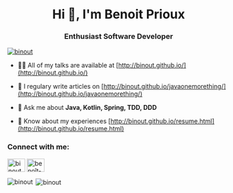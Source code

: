 <h1 align="center">Hi 👋, I'm Benoit Prioux</h1>
<h3 align="center">Enthusiast Software Developer</h3>

<p align="left"> <a href="https://twitter.com/binout" target="blank"><img src="https://img.shields.io/twitter/follow/binout?logo=twitter&style=for-the-badge" alt="binout" /></a> </p>

- 👨‍💻 All of my talks are available at [http://binout.github.io/](http://binout.github.io/)

- 📝 I regulary write articles on [http://binout.github.io/javaonemorething/](http://binout.github.io/javaonemorething/)

- 💬 Ask me about **Java, Kotlin, Spring, TDD, DDD**

- 📄 Know about my experiences [http://binout.github.io/resume.html](http://binout.github.io/resume.html)

<p align="left">
<h3 align="left">Connect with me:</h3>
<a href="https://twitter.com/binout" target="blank"><img align="center" src="https://cdn.jsdelivr.net/npm/simple-icons@3.0.1/icons/twitter.svg" alt="binout" height="30" width="40" /></a>
<a href="https://linkedin.com/in/benoît-prioux-b372a1a" target="blank"><img align="center" src="https://cdn.jsdelivr.net/npm/simple-icons@3.0.1/icons/linkedin.svg" alt="benoît-prioux-b372a1a" height="30" width="40" /></a>
</p>

<p><img align="left" src="https://github-readme-stats.vercel.app/api/top-langs?username=binout&show_icons=true&locale=en&layout=compact" alt="binout" /></p>

<p>&nbsp;<img align="center" src="https://github-readme-stats.vercel.app/api?username=binout&show_icons=true&locale=en" alt="binout" /></p>
